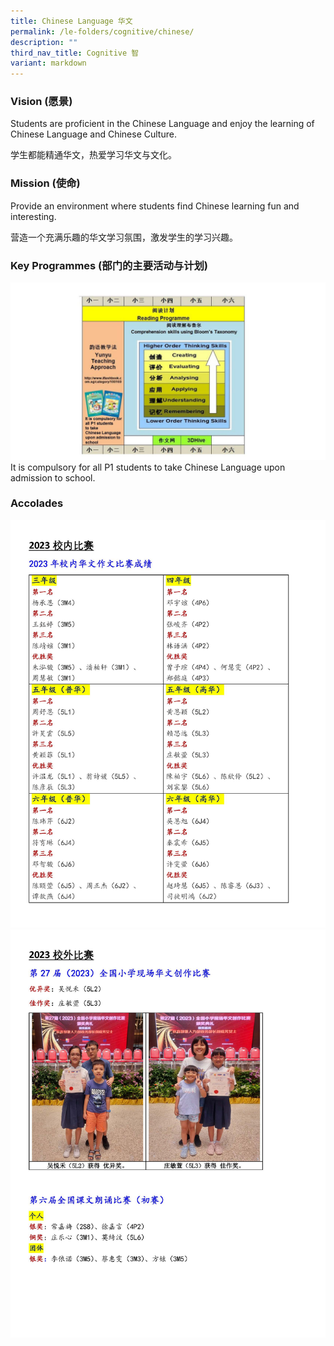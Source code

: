 ```yaml
---
title: Chinese Language 华文
permalink: /le-folders/cognitive/chinese/
description: ""
third_nav_title: Cognitive 智
variant: markdown
---
```

### Vision (愿景)

Students are proficient in the Chinese Language and enjoy the learning of Chinese Language and Chinese Culture.

学生都能精通华文，热爱学习华文与文化。

### Mission (使命)

Provide an environment where students find Chinese learning fun and interesting.

营造一个充满乐趣的华文学习氛围，激发学生的学习兴趣。

### Key Programmes (部门的主要活动与计划)

![](/images/Note-to-add-below-the-textbook.jpg)
It is compulsory for all P1 students to take Chinese Language upon admission to school.

### Accolades
![](/images/2023______Page_1.jpg)![](/images/2023______Page_2.jpg)
